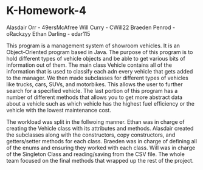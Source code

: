 # K-Homework-4
Alasdair Orr - 49ersMcAfree
Will Curry - CWill22
Braeden Penrod - oRackzyy
Ethan Darling - edar115

This program is a management system of showroom vehicles. It is an Object-Oriented program based in Java. The purpose of this program is to hold different types of vehicle objects and be able to get various bits of information out of them. The main class Vehicle contains all of the information that is used to classify each adn every vehicle that gets added to the manager. We then made subclasses for different types of vehicles like trucks, cars, SUVs, and motorbikes. This allows the user to further search for a specified vehicle. The last portion of this program has a number of different methods that allows you to get more abstract data about a vehicle such as which vehicle has the highest fuel efficiency or the vehicle with the lowest maintenance cost.

The workload was split in the follwoing manner. Ethan was in charge of creating the Vehicle class with its attributes and methods. Alasdair created the subclasses along with the constructors, copy constructors, and getters/setter methods for each class. Braeden was in charge of defining all of the enums and ensuring they worked with each class. Will was in charge of the Singleton Class and reading/saving from the CSV file. The whole team focused on the final methods that wrapped up the rest of the project.

